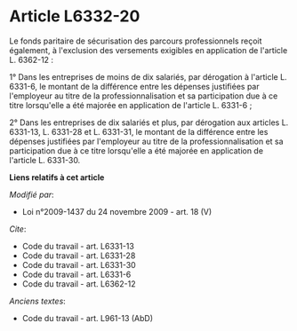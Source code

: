# Article L6332-20

Le fonds paritaire de sécurisation des parcours professionnels reçoit également, à l'exclusion des versements exigibles en
application de l'article L. 6362-12 : 

1° Dans les entreprises de moins de dix salariés, par dérogation à l'article L. 6331-6, le montant de la différence entre les
dépenses justifiées par l'employeur au titre de la professionnalisation et sa participation due à ce titre lorsqu'elle a été
majorée en application de l'article L. 6331-6 ; 

2° Dans les entreprises de dix salariés et plus, par dérogation aux articles L. 6331-13, L. 6331-28 et L. 6331-31, le montant
de la différence entre les dépenses justifiées par l'employeur au titre de la professionnalisation et sa participation due à
ce titre lorsqu'elle a été majorée en application de l'article L. 6331-30.

**Liens relatifs à cet article**

_Modifié par_:

  - Loi n°2009-1437 du 24 novembre 2009 - art. 18 (V)

_Cite_:

  - Code du travail - art. L6331-13
  - Code du travail - art. L6331-28
  - Code du travail - art. L6331-30
  - Code du travail - art. L6331-6
  - Code du travail - art. L6362-12

_Anciens textes_:

  - Code du travail - art. L961-13 (AbD)
